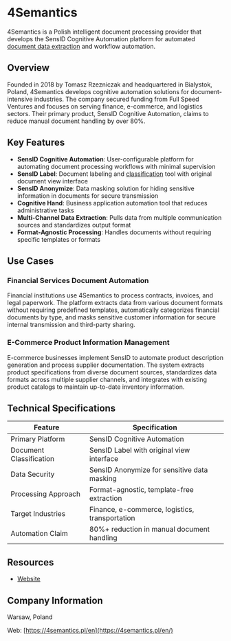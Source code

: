 # 4Semantics

4Semantics is a Polish intelligent document processing provider that develops the SensID Cognitive Automation platform for automated [document data extraction](../../capabilities/extraction/index.md) and workflow automation.

## Overview

Founded in 2018 by Tomasz Rzezniczak and headquartered in Bialystok, Poland, 4Semantics develops cognitive automation solutions for document-intensive industries. The company secured funding from Full Speed Ventures and focuses on serving finance, e-commerce, and logistics sectors. Their primary product, SensID Cognitive Automation, claims to reduce manual document handling by over 80%.

## Key Features

- **SensID Cognitive Automation**: User-configurable platform for automating document processing workflows with minimal supervision
- **SensID Label**: Document labeling and [classification](../../capabilities/classification/index.md) tool with original document view interface
- **SensID Anonymize**: Data masking solution for hiding sensitive information in documents for secure transmission
- **Cognitive Hand**: Business application automation tool that reduces administrative tasks
- **Multi-Channel Data Extraction**: Pulls data from multiple communication sources and standardizes output format
- **Format-Agnostic Processing**: Handles documents without requiring specific templates or formats

## Use Cases

### Financial Services Document Automation

Financial institutions use 4Semantics to process contracts, invoices, and legal paperwork. The platform extracts data from various document formats without requiring predefined templates, automatically categorizes financial documents by type, and masks sensitive customer information for secure internal transmission and third-party sharing.

### E-Commerce Product Information Management

E-commerce businesses implement SensID to automate product description generation and process supplier documentation. The system extracts product specifications from diverse document sources, standardizes data formats across multiple supplier channels, and integrates with existing product catalogs to maintain up-to-date inventory information.

## Technical Specifications

| Feature | Specification |
|---------|---------------|
| Primary Platform | SensID Cognitive Automation |
| Document Classification | SensID Label with original view interface |
| Data Security | SensID Anonymize for sensitive data masking |
| Processing Approach | Format-agnostic, template-free extraction |
| Target Industries | Finance, e-commerce, logistics, transportation |
| Automation Claim | 80%+ reduction in manual document handling |

## Resources

- [Website](https://4semantics.pl/en)

## Company Information

Warsaw, Poland

Web: [https://4semantics.pl/en](https://4semantics.pl/en/) 
